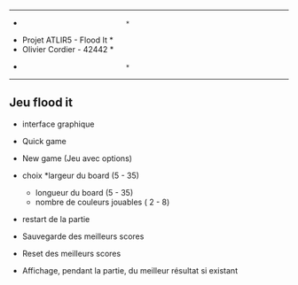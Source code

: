 *********************************
*								*
*	Projet ATLIR5 - Flood It	*
*	Olivier Cordier - 42442		*
*								*
*********************************


Jeu flood it
-------------

* interface graphique

* Quick game 

* New game (Jeu avec options)

* choix 
	*largeur du board (5 - 35)
	* longueur du board (5 - 35)
	* nombre de couleurs jouables ( 2 - 8)

* restart de la partie

* Sauvegarde des meilleurs scores 

* Reset des meilleurs scores 

* Affichage, pendant la partie, du meilleur résultat si existant





